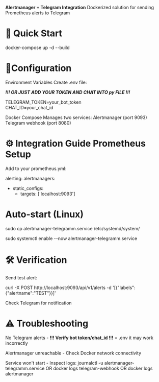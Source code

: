 **Alertmanager + Telegram Integration**
Dockerized solution for sending Prometheus alerts to Telegram

🚀 Quick Start
============================================================
docker-compose up -d --build

🔧Configuration
===========================================================
Environment Variables
Create .env file:

***!!! OR JUST ADD YOUR TOKEN AND CHAT INTO py FILE !!!***

TELEGRAM_TOKEN=your_bot_token  
CHAT_ID=your_chat_id  

Docker Compose
Manages two services:
Alertmanager (port 9093)
Telegram webhook (port 8080)

⚙️ Integration Guide
Prometheus Setup
============================================================
Add to your prometheus.yml:

alerting:
  alertmanagers:
  - static_configs:
    - targets: ['localhost:9093'] 
      
Auto-start (Linux)
============================================================

sudo cp alertmanager-telegramm.service /etc/systemd/system/

sudo systemctl enable --now alertmanager-telegramm.service

🛠️ Verification
============================================================
Send test alert:

curl -X POST http://localhost:9093/api/v1/alerts -d '[{"labels":{"alertname":"TEST"}}]'

Check Telegram for notification

⚠️ Troubleshooting
============================================================

No Telegram alerts        -        **!!! Verify bot token/chat_id !!!** = .env it may work incorrectly

Alertmanager unreachable        -        Check Docker network connectivity

Service won't start        -        Inspect logs: journalctl -u alertmanager-telegramm.service OR docker logs telegram-webhook OR docker logs alertmanager
